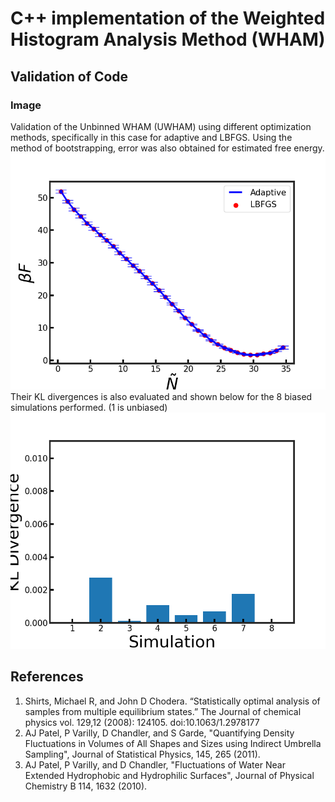 # C++ implementation of the Weighted Histogram Analysis Method (WHAM)

## Validation of Code 
### Image 
Validation of the Unbinned WHAM (UWHAM) using different optimization methods, specifically in this case for adaptive and LBFGS. Using the method of bootstrapping, error was also obtained for estimated free energy.
![wham](/test/validate.png)
Their KL divergences is also evaluated and shown below for the 8 biased simulations performed. (1 is unbiased) 
![kl](/test/KL.png)

## References 
1. Shirts, Michael R, and John D Chodera. “Statistically optimal analysis of samples from multiple equilibrium states.” The Journal of chemical physics vol. 129,12 (2008): 124105. doi:10.1063/1.2978177
2. AJ Patel, P Varilly, D Chandler, and S Garde, "Quantifying Density Fluctuations in Volumes of All Shapes and Sizes using Indirect Umbrella Sampling", Journal of Statistical Physics, 145, 265 (2011).
3. AJ Patel, P Varilly, and D Chandler, "Fluctuations of Water Near Extended Hydrophobic and Hydrophilic Surfaces", Journal of Physical Chemistry B 114, 1632 (2010).
